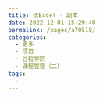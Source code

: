 ```yaml
---
title: 读Excel - 副本
date: 2022-12-01 15:29:40
permalink: /pages/a70518/
categories:
  - 更多
  - 项目
  - 谷粒学院
  - 课程管理（二）
tags:
  - 
---
```


